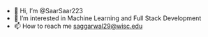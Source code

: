 - 👋 Hi, I’m @SaarSaar223
- 👀 I’m interested in Machine Learning and Full Stack Development
- 📫 How to reach me saggarwal29@wisc.edu

<!---
SaarSaar223/SaarSaar223 is a ✨ special ✨ repository because its `README.md` (this file) appears on your GitHub profile.
You can click the Preview link to take a look at your changes.
--->
